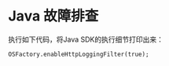 # Java 故障排查<a name="ZH-CN_TOPIC_0111232101"></a>

执行如下代码，将Java SDK的执行细节打印出来：

```
OSFactory.enableHttpLoggingFilter(true);
```

